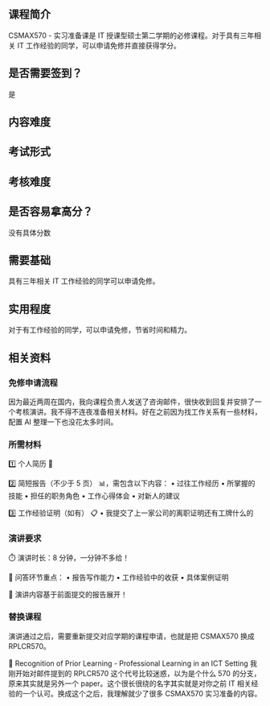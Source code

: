 ## 课程简介

CSMAX570 - 实习准备课是 IT 授课型硕士第二学期的必修课程。对于具有三年相关 IT 工作经验的同学，可以申请免修并直接获得学分。

## 是否需要签到？

是

## 内容难度



## 考试形式



## 考核难度



## 是否容易拿高分？

没有具体分数

## 需要基础

具有三年相关 IT 工作经验的同学可以申请免修。

## 实用程度

对于有工作经验的同学，可以申请免修，节省时间和精力。

## 相关资料

### 免修申请流程

因为最近两周在国内，我向课程负责人发送了咨询邮件，很快收到回复并安排了一个考核演讲。我不得不连夜准备相关材料。好在之前因为找工作关系有一些材料，配置 AI 整理一下也没花太多时间。

### 所需材料

1️⃣ 个人简历 📄

2️⃣ 简短报告（不少于 5 页） 📊，需包含以下内容：
• 过往工作经历
• 所掌握的技能
• 担任的职务角色
• 工作心得体会
• 对新人的建议

3️⃣ 工作经验证明（如有） 📋
• 我提交了上一家公司的离职证明还有工牌什么的

### 演讲要求

⏱️ 演讲时长：8 分钟，一分钟不多给！

💬 问答环节重点：
• 报告写作能力
• 工作经验中的收获
• 具体案例证明

📢 演讲内容基于前面提交的报告展开！

### 替换课程

演讲通过之后，需要重新提交对应学期的课程申请，也就是把 CSMAX570 换成 RPLCR570。

📖 Recognition of Prior Learning - Professional Learning in an ICT Setting
我刚开始对邮件提到的 RPLCR570 这个代号比较迷惑，以为是个什么 570 的分支，原来其实就是另外一个 paper。这个很长很绕的名字其实就是对你之前 IT 相关经验的一个认可。换成这个之后，我理解就少了很多 CSMAX570 实习准备的内容。 